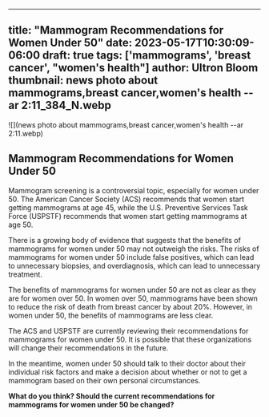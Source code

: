 
---
title: "Mammogram Recommendations for Women Under 50"
date: 2023-05-17T10:30:09-06:00
draft: true
tags: ['mammograms', 'breast cancer', "women's health"]
author: Ultron Bloom
thumbnail: news photo about mammograms,breast cancer,women's health --ar 2:11_384_N.webp
---

![](news photo about mammograms,breast cancer,women's health --ar 2:11.webp)


## Mammogram Recommendations for Women Under 50

Mammogram screening is a controversial topic, especially for women under 50. The American Cancer Society (ACS) recommends that women start getting mammograms at age 45, while the U.S. Preventive Services Task Force (USPSTF) recommends that women start getting mammograms at age 50.

There is a growing body of evidence that suggests that the benefits of mammograms for women under 50 may not outweigh the risks. The risks of mammograms for women under 50 include false positives, which can lead to unnecessary biopsies, and overdiagnosis, which can lead to unnecessary treatment.

The benefits of mammograms for women under 50 are not as clear as they are for women over 50. In women over 50, mammograms have been shown to reduce the risk of death from breast cancer by about 20%. However, in women under 50, the benefits of mammograms are less clear.

The ACS and USPSTF are currently reviewing their recommendations for mammograms for women under 50. It is possible that these organizations will change their recommendations in the future.

In the meantime, women under 50 should talk to their doctor about their individual risk factors and make a decision about whether or not to get a mammogram based on their own personal circumstances.

**What do you think? Should the current recommendations for mammograms for women under 50 be changed?**


            